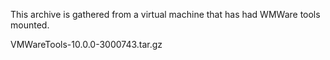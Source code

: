 This archive is gathered from a virtual machine that has had WMWare tools mounted.

VMWareTools-10.0.0-3000743.tar.gz